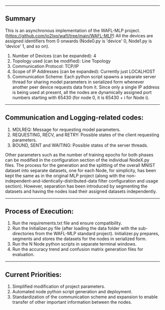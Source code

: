 -------
Summary
-------
This is an asynchronous implementation of the WAFL-MLP project.
(https://github.com/jo2lxq/wafl/tree/main/WAFL-MLP)
All the devices are assigned identifiers from 0 onwards 
(Node0.py is 'device' 0, Node1.py is 'device' 1, and so on).

1) Number of Devices (can be expanded): 4
2) Topology used (can be modified): Line Topology
3) Communication Protocol: TCP/IP
4) Scope of IP Addresses (can be expanded): Currently just LOCALHOST
5) Communication Scheme: 
    Each python script spawns a separate server thread for sharing model parameters
    in serialized form whenever another peer device requests data from it. Since
    only a single IP address is being used at present, all the nodes are dynamically
    assigned port numbers starting with 65430 (for node 0, it is 65430 + i for Node i).

-------
Communication and Logging-related codes:
-------
1) MDLREQ: Message for requesting model parameters.
2) REQUESTING, RECV, and RETRY: Possible states of the client requesting parameters.
3) BOUND, SENT and WAITING: Possible states of the server threads.


Other parameters such as the number of training epochs for both phases
can be modified in the configuration section of the individual NodeX.py files.
The process for the generation and the splitting of the overall MNIST dataset into separate datasets, one for each Node, for simplicity, has been kept the same as in the original MLP project (along with the non-independent-and-identically-distributed-data filter configuration and usage section).
However, separation has been introduced by segmenting the datasets and having the nodes load their assigned datasets independently.

-------
Process of Execution:
-------
1) Run the requirements.txt file and ensure compatibility.
2) Run the Initializer.py file (after loading the data folder with the sub-directories
    from the WAFL-MLP standard project).
    Initializer.py prepares, segments and stores the datasets for the nodes in serialized form.
3) Run the N Node python scripts in separate terminal windows.
4) Run the accuracy trend and confusion matrix generation files for evaluation.

-------
Current Priorities:
-------
1) Simplified modification of project parameters.
2) Automated node python script generation and deployment.
3) Standardization of the communication scheme and expansion to
    enable transfer of other important information between the nodes.


